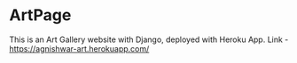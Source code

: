# ArtPage
This is an Art Gallery website with Django, deployed with Heroku App.
Link - https://agnishwar-art.herokuapp.com/
